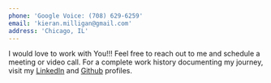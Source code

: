 ```yaml
---
phone: 'Google Voice: (708) 629-6259'
email: 'kieran.milligan@gmail.com'
address: 'Chicago, IL'
---
```


I would love to work with You!!! Feel free to reach out to me and schedule a meeting or video call. For a complete work history documenting my journey, visit my <a href="https://www.linkedin.com/in/kieran-m-5201716a/" target="_blank" rel="noopener noreferrer" >LinkedIn</a> and <a href="https://www.github.com/Kieran815" target="_blank" rel="noopener noreferrer">Github</a> profiles.
